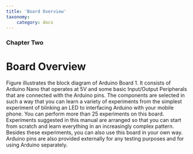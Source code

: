 ```yaml
---
title: 'Board Overview'
taxonomy:
    category: docs
---
```


### Chapter Two

# Board Overview
Figure illustrates the block diagram of Arduino Board 1. It consists of Arduino Nano that operates at 5V and some basic Input/Output Peripherals that are connected with the  Arduino pins. The components are selected in such a way that you can learn a variety of experiments from the simplest experiment of blinking an LED to interfacing Arduino with your mobile phone. You can perform more than 25 experiments on this board. Experiments suggested in this manual are arranged so that you can start from scratch and learn everything in an increasingly complex pattern. Besides these experiments, you can also use this board in your own way. Arduino pins are also provided externally for any testing purposes and for using Arduino separately.  
